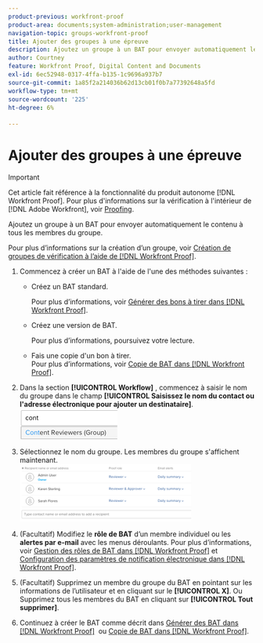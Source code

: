 ```yaml
---
product-previous: workfront-proof
product-area: documents;system-administration;user-management
navigation-topic: groups-workfront-proof
title: Ajouter des groupes à une épreuve
description: Ajoutez un groupe à un BAT pour envoyer automatiquement le contenu à tous les membres du groupe.
author: Courtney
feature: Workfront Proof, Digital Content and Documents
exl-id: 6ec52948-0317-4ffa-b135-1c9696a937b7
source-git-commit: 1a85f2a214036b62d13cb01f0b7a77392648a5fd
workflow-type: tm+mt
source-wordcount: '225'
ht-degree: 6%

---
```


# Ajouter des groupes à une épreuve

>[!IMPORTANT]
>
>Cet article fait référence à la fonctionnalité du produit autonome [!DNL Workfront Proof]. Pour plus d&#39;informations sur la vérification à l&#39;intérieur de [!DNL Adobe Workfront], voir [Proofing](../../../review-and-approve-work/proofing/proofing.md).

Ajoutez un groupe à un BAT pour envoyer automatiquement le contenu à tous les membres du groupe.

Pour plus d’informations sur la création d’un groupe, voir [Création de groupes de vérification à l’aide de [!DNL Workfront Proof]](../../../workfront-proof/wp-mnguserscontacts/groups/create-proofing-groups.md).

1. Commencez à créer un BAT à l&#39;aide de l&#39;une des méthodes suivantes :

   * Créez un BAT standard.

     Pour plus d’informations, voir [Générer des bons à tirer dans [!DNL Workfront Proof]](../../../workfront-proof/wp-work-proofsfiles/create-proofs-and-files/generate-proofs.md).

   * Créez une version de BAT.

     Pour plus d’informations, poursuivez votre lecture.
   * Fais une copie d&#39;un bon à tirer.<br>Pour plus d’informations, voir <a href="../../../workfront-proof/wp-work-proofsfiles/create-proofs-and-files/copy-proofs.md" class="MCXref xref">Copie de BAT dans [!DNL Workfront Proof]</a>.

1. Dans la section **[!UICONTROL Workflow]** , commencez à saisir le nom du groupe dans le champ **[!UICONTROL Saisissez le nom du contact ou l&#39;adresse électronique pour ajouter un destinataire]**.<br><img src="assets/typegroupname.png" alt="Capture d’écran_2018-04-06_15-05-20.png">
1. Sélectionnez le nom du groupe.
Les membres du groupe s&#39;affichent maintenant.<br><img src="assets/membersofthegroupdisplay-350x117.png" alt="Capture d’écran_2018-04-06_15-07-06.png" style="width: 350;height: 117;">
1. (Facultatif) Modifiez le **rôle de BAT** d’un membre individuel ou les **alertes par e-mail** avec les menus déroulants.
Pour plus d’informations, voir <a href="../../../workfront-proof/wp-work-proofsfiles/share-proofs-and-files/manage-proof-roles.md" class="MCXref xref">Gestion des rôles de BAT dans [!DNL Workfront Proof]</a> et <a href="../../../workfront-proof/wp-emailsntfctns/email-alerts/config-email-notification-settings-wp.md" class="MCXref xref"> Configuration des paramètres de notification électronique dans [!DNL Workfront Proof]</a>.
1. (Facultatif) Supprimez un membre du groupe du BAT en pointant sur les informations de l’utilisateur et en cliquant sur le **[!UICONTROL X]**.
Ou
Supprimez tous les membres du BAT en cliquant sur **[!UICONTROL Tout supprimer]**.
1. Continuez à créer le BAT comme décrit dans <a href="../../../workfront-proof/wp-work-proofsfiles/create-proofs-and-files/generate-proofs.md" class="MCXref xref">Générer des BAT dans [!DNL Workfront Proof]</a>  ou <a href="../../../workfront-proof/wp-work-proofsfiles/create-proofs-and-files/copy-proofs.md" class="MCXref xref">Copie de BAT dans [!DNL Workfront Proof]</a>. 
